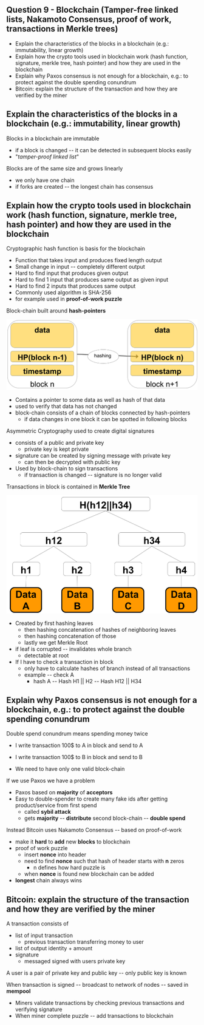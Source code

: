 ## Question 9 - Blockchain (Tamper-free linked lists, Nakamoto Consensus, proof of work, transactions in Merkle trees)

* Explain the characteristics of the blocks in a blockchain (e.g.: immutability, linear growth)
* Explain how the crypto tools used in blockchain work (hash function, signature, merkle tree, hash pointer) and how they are used in the blockchain
* Explain why Paxos consensus is not enough for a blockchain, e.g.: to protect against the double spending conundrum
* Bitcoin: explain the structure of the transaction and how they are verified by the miner





## Explain the characteristics of the blocks in a blockchain (e.g.: immutability, linear growth)

Blocks in a blockchain are immutable

* if a block is changed -- it can be detected in subsequent blocks easily
* "*tamper-proof linked list*"

Blocks are of the same size and grows linearly

* we only have one chain
* if forks are created -- the longest chain has consensus



## Explain how the crypto tools used in blockchain work (hash function, signature, merkle tree, hash pointer) and how they are used in the blockchain

Cryptographic hash function is basis for the blockchain

* Function that takes input and produces fixed length output
* Small change in input -- completely different output
* Hard to find input that produces given output
* Hard to find 1 input that produces same output as given input
* Hard to find 2 inputs that produces same output
* Commonly used algorithm is SHA-256
* for example used in **proof-of-work puzzle**

Block-chain built around **hash-pointers**

![image-20201112132501276](../images/10-blockchain/image-20201112132501276.png)

* Contains a pointer to some data as well as hash of that data
* used to verify that data has not changed
* block-chain consists of a chain of blocks connected by hash-pointers
    * if data changes in one block it can be spotted in following blocks



Asymmetric Cryptography used to create digital signatures

* consists of a public and private key
    * private key is kept private
* signature can be created by signing message with private key
    * can then be decrypted with public key
* Used by block-chain to sign transactions
    * if transaction is changed -- signature is no longer valid



Transactions in block is contained in **Merkle Tree**

![image-20201112130627390](../images/10-blockchain/image-20201112130627390.png)

* Created by first hashing leaves
    * then hashing concatenation of hashes of neighboring leaves
    * then hashing concatenation of those
    * lastly we get Merkle Root
* if leaf is corrupted -- invalidates whole branch
    * detectable at root
* If I have to check a transaction in block
    * only have to calculate hashes of branch instead of all transactions
    * example -- check A
        * hash A -- Hash H1 || H2 -- Hash H12 || H34



## Explain why Paxos consensus is not enough for a blockchain, e.g.: to protect against the double spending conundrum

Double spend conundrum means spending money twice

* I write transaction 100$ to A in block and send to A
* I write transaction 100$ to B in block and send to B

* We need to have only one valid block-chain

If we use Paxos we have a problem

* Paxos based on **majority** of **acceptors**
* Easy to double-spender to create many fake ids after getting product/service from first spend
    * called **sybil attack**
    * gets **majority** -- **distribute** second block-chain -- **double spend**



Instead Bitcoin uses Nakamoto Consensus -- based on proof-of-work

* make it **hard** to **add** new **blocks** to blockchain
* proof of work puzzle
    * insert **nonce** into header
    * need to find **nonce** such that hash of header starts with **n** zeros
        * n defines how hard puzzle is
    * when **nonce** is found new blockchain can be added
* **longest** chain always wins



## Bitcoin: explain the structure of the transaction and how they are verified by the miner

A transaction consists of

* list of input transaction
    * previous transaction transferring money to user 
* list of output identity + amount
* signature
    * messaged signed with users private key

A user is a pair of private key and public key -- only public key is known

When transaction is signed -- broadcast to network of nodes -- saved in **mempool**

* Miners validate transactions by checking previous transactions and verifying signature
* When miner complete puzzle -- add transactions to blockchain





